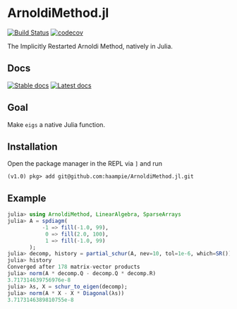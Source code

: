 # ArnoldiMethod.jl

[![Build Status](https://travis-ci.org/haampie/ArnoldiMethod.jl.svg?branch=master)](https://travis-ci.org/haampie/ArnoldiMethod.jl) [![codecov](https://codecov.io/gh/haampie/ArnoldiMethod.jl/branch/master/graph/badge.svg)](https://codecov.io/gh/haampie/ArnoldiMethod.jl)


The Implicitly Restarted Arnoldi Method, natively in Julia.

## Docs
[![Stable docs](https://img.shields.io/badge/docs-stable-blue.svg)](https://haampie.github.io/ArnoldiMethod.jl/stable) [![Latest docs](https://img.shields.io/badge/docs-latest-gray.svg)](https://haampie.github.io/ArnoldiMethod.jl/latest)

## Goal
Make `eigs` a native Julia function.

## Installation

Open the package manager in the REPL via `]` and run

```
(v1.0) pkg> add git@github.com:haampie/ArnoldiMethod.jl.git
```

## Example

```julia
julia> using ArnoldiMethod, LinearAlgebra, SparseArrays
julia> A = spdiagm(
           -1 => fill(-1.0, 99),
            0 => fill(2.0, 100), 
            1 => fill(-1.0, 99)
       );
julia> decomp, history = partial_schur(A, nev=10, tol=1e-6, which=SR());
julia> history
Converged after 178 matrix-vector products
julia> norm(A * decomp.Q - decomp.Q * decomp.R)
3.717314639756976e-8
julia> λs, X = schur_to_eigen(decomp);
julia> norm(A * X - X * Diagonal(λs))
3.7173146389810755e-8
```